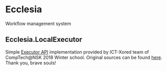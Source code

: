 # Ecclesia

Workflow management system

## Ecclesia.LocalExecutor

Simple [Executor API](https://app.swaggerhub.com/apis/alex-ks/ict-executor) implementation provided by ICT-Xored team of CompTech@NSK 2018 Winter school. Original sources can be found [here](https://github.com/alex-ks/comptech-nsk-ict). Thank you, brave souls!
